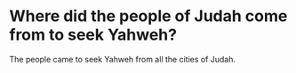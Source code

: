 # Where did the people of Judah come from to seek Yahweh?

The people came to seek Yahweh from all the cities of Judah.

